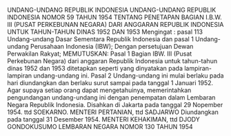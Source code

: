  UNDANG-UNDANG REPUBLIK INDONESIA UNDANG-UNDANG REPUBLIK INDONESIA NOMOR 59 TAHUN 1954 TENTANG PENETAPAN BAGIAN I.B.W. III (PUSAT PERKEBUNAN NEGARA) DARI ANGGARAN REPUBLIK INDONESIA UNTUK TAHUN-TAHUN DINAS 1952 DAN 1953
Mengingat :
 pasal 113 Undang-undang Dasar Sementara Republik Indonesia dan pasal 1 Undang-undang Perusahaan Indonesia (IBW); Dengan persetujuan Dewan Perwakilan Rakyat;
MEMUTUSKAN:
Pasal 1
Bagian IBW. III (Pusat Perkebunan Negara) dari anggaran Republik Indonesia untuk tahun-tahun dinas 1952 dan 1953 ditetapkan seperti yang dinyatakan pada lampiran-lampiran undang-undang ini.
Pasal 2
Undang-undang ini mulai berlaku pada hari diundangkan dan berlaku surut sampai pada tanggal 1 Januari 1952. Agar supaya setiap orang dapat mengetahuinya, memerintahkan pengundangan undang-undang ini dengan penempatan dalam Lembaran Negara Republik Indonesia. Disahkan di Jakarta pada tanggal 29 Nopember 1954. ttd SOEKARNO. MENTERI PERTANIAN, ttd SADJARWO Diundangkan pada tanggal 31 Desember 1954. MENTERI KEHAKIMAN, ttd DJODY GONDOKUSUMO LEMBARAN NEGARA NOMOR 130 TAHUN 1954